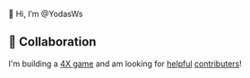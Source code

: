 👋 Hi, I’m @YodasWs

## 💞️ Collaboration

I'm building a [4X game](https://github.com/YodasWs/Empires-4x) and am looking for [helpful](https://github.com/users/YodasWs/projects/3) [contributers](https://github.com/YodasWs/Empires-4x?tab=contributing-ov-file#)!
